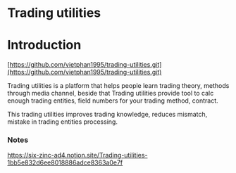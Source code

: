 # Trading utilities

# Introduction

[https://github.com/vietphan1995/trading-utilities.git](https://github.com/vietphan1995/trading-utilities.git)

Trading utilities is a platform that helps people learn trading theory, methods through media channel, beside that Trading utilities provide tool to calc enough trading entities, field numbers for your trading method, contract. 

This trading utilities improves trading knowledge, reduces mismatch, mistake in trading entities processing.

### Notes
https://six-zinc-ad4.notion.site/Trading-utilities-1bb5e832d6ee8018886adce8363a0e7f